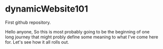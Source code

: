 # dynamicWebsite101
First github repository.

Hello anyone,
So this is most probably going to be the beginning of one long journey that might probly define some meaning to what I've come here for. 
Let's see how it all rolls out.
